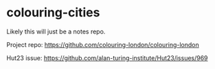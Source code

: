 # colouring-cities

Likely this will just be a notes repo.

Project repo: https://github.com/colouring-london/colouring-london

Hut23 issue: https://github.com/alan-turing-institute/Hut23/issues/969
